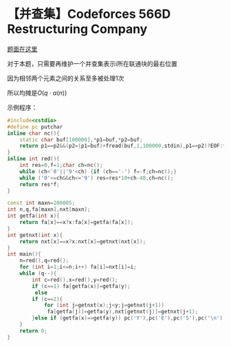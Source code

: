 # 【并查集】Codeforces 566D Restructuring Company

[题面在这里](http://codeforces.com/contest/566/problem/D)



对于本题，只需要再维护一个并查集表示i所在联通块的最右位置

因为相邻两个元素之间的关系至多被处理1次

所以均摊是$O(q\cdot \alpha (n))$



示例程序：

```C++
#include<cstdio>
#define pc putchar
inline char nc(){
	static char buf[100000],*p1=buf,*p2=buf;
	return p1==p2&&(p2=(p1=buf)+fread(buf,1,100000,stdin),p1==p2)?EOF:*p1++;
}
inline int red(){
	int res=0,f=1;char ch=nc();
	while (ch<'0'||'9'<ch) {if (ch=='-') f=-f;ch=nc();}
	while ('0'<=ch&&ch<='9') res=res*10+ch-48,ch=nc();
	return res*f;
}

const int maxn=200005;
int n,q,fa[maxn],nxt[maxn];
int getfa(int x){
	return fa[x]==x?x:fa[x]=getfa(fa[x]);
}
int getnxt(int x){
	return nxt[x]==x?x:nxt[x]=getnxt(nxt[x]);
}
int main(){
	n=red(),q=red();
	for (int i=1;i<=n;i++) fa[i]=nxt[i]=i;
	while (q--){
		int c=red(),x=red(),y=red();
		if (c==1) fa[getfa(x)]=getfa(y);
		 else
		if (c==2){
			for (int j=getnxt(x);j<y;j=getnxt(j+1))
			 fa[getfa(j)]=getfa(y),nxt[getnxt(j)]=getnxt(j+1);
		}else if (getfa(x)==getfa(y)) pc('Y'),pc('E'),pc('S'),pc('\n');else pc('N'),pc('O'),pc('\n');
	}
	return 0;
}
```

